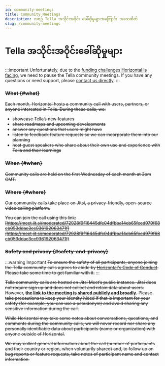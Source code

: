 ```yaml
---
id: community-meetings
title: Community Meetings
description: လစဉ် Tella အသိုင်းအဝိုင်း ခေါ်ဆိုမှုများအကြောင်း အသေးစိတ်
slug: /community-meetings
---
```


# Tella အသိုင်းအဝိုင်းခေါ်ဆိုမှုများ

:::important
Unfortunately, due to the [funding challenges Horizontal is facing](https://donorbox.org/towards-sustainability), we need to pause the Tella community meetings.
If you have any questions or need support, please [contact us directly](/contact-us).
:::

###  ~~What {#what}~~

 ~~Each month, Horizontal hosts a community call with users, partners, or anyone interested in Tella. During these calls, we:~~ 

-   ~~showcase Tella’s new features~~
-   ~~share roadmaps and upcoming developments~~
-   ~~answer any questions that users might have~~
-   ~~listen to feedback feature requests so we can incorporate them into our planning~~
-   ~~host guest speakers who share about their own use and experience with Tella and their learnings~~

### ~~When {#when}~~

~~Community calls are held on the first Wednesday of each month at 3pm GMT.~~



### ~~Where {#where}~~

~~Our community calls take place on Jitsi, a privacy-friendly, open-source video calling platform.~~

~~You can join the call using this link: [https://meet.jit.si/moderated/72928f9f16445dfc04dfbba14cb65fecd979f68cb053ddae3cc936192063471f](https://meet.jit.si/moderated/72928f9f16445dfc04dfbba14cb65fecd979f68cb053ddae3cc936192063471f)~~

### ~~Safety and privacy {#safety-and-privacy}~~

:::warning Important
~~To ensure the safety of all participants, anyone joining the Tella community calls agrees to abide by [Horizontal's Code of Conduct](https://horizontal-org.slite.com/app/docs/E33mV5cWaJhd8x/Horizontal-Code-of-Conduct). Please take some time to get familiar with it.~~
:::

~~Tella community calls are hosted on Jitsi Meet’s public instance. Jitsi does not require sign up and does not collect and retain data about users. However, <u>**the link to the meeting is shared publicly and broadly**</u>. Please take precautions to keep your identity hided if that is important for your safety (for example, you can use a pseudonym) and avoid sharing any sensitive information during the call.~~

~~While Horizontal may take some notes about conversations, questions, and comments during the community calls, we will never record nor share any personally identifiable data about participants (name or organization) with anyone outside of Horizontal.~~

~~We may collect general information about the call (number of participants and their country or region, when voluntarily shared) and, to follow up on bug reports or feature requests, take notes of participant name and contact information.~~
